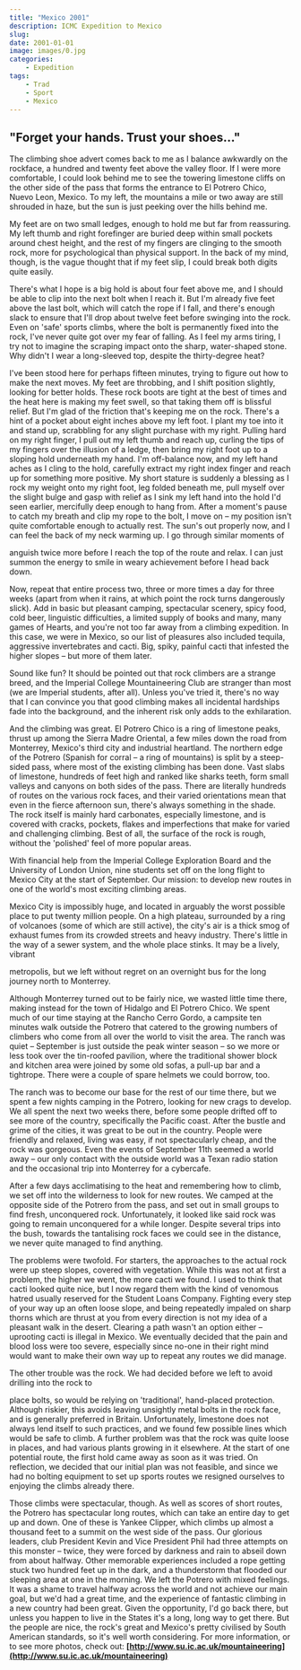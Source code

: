 ```yaml
---
title: "Mexico 2001"
description: ICMC Expedition to Mexico
slug: 
date: 2001-01-01
image: images/0.jpg
categories:
    - Expedition
tags:
    - Trad
    - Sport
    - Mexico
---
```


## "Forget your hands. Trust your shoes..."

The climbing shoe advert comes back to me as I balance awkwardly on the rockface, a hundred and
twenty feet above the valley floor. If I were more comfortable, I could look behind me to see the
towering limestone cliffs on the other side of the pass that forms the entrance to El Potrero Chico,
Nuevo Leon, Mexico. To my left, the mountains a mile or two away are still shrouded in haze, but
the sun is just peeking over the hills behind me.

My feet are on two small ledges, enough to hold me but far from reassuring. My left thumb and
right forefinger are buried deep within small pockets around chest height, and the rest of my fingers
are clinging to the smooth rock, more for psychological than physical support. In the back of my
mind, though, is the vague thought that if my feet slip, I could break both digits quite easily.

There's what I hope is a big hold is about four feet above me, and I should be able to clip into the
next bolt when I reach it. But I'm already five feet above the last bolt, which will catch the rope if I
fall, and there's enough slack to ensure that I'll drop about twelve feet before swinging into the rock.
Even on 'safe' sports climbs, where the bolt is permanently fixed into the rock, I've never quite got
over my fear of falling. As I feel my arms tiring, I try not to imagine the scraping impact onto the
sharp, water-shaped stone. Why didn't I wear a long-sleeved top, despite the thirty-degree heat?

I've been stood here for perhaps fifteen minutes, trying to figure out how to make the next moves.
My feet are throbbing, and I shift position slightly, looking for better holds. These rock boots are
tight at the best of times and the heat here is making my feet swell, so that taking them off is blissful
relief. But I'm glad of the friction that's keeping me on the rock. There's a hint of a pocket about
eight inches above my left foot. I plant my toe into it and stand up, scrabbling for any slight
purchase with my right. Pulling hard on my right finger, I pull out my left thumb and reach up,
curling the tips of my fingers over the illusion of a ledge, then bring my right foot up to a sloping
hold underneath my hand. I'm off-balance now, and my left hand aches as I cling to the hold,
carefully extract my right index finger and reach up for something more positive. My short stature
is suddenly a blessing as I rock my weight onto my right foot, leg folded beneath me, pull myself
over the slight bulge and gasp with relief as I sink my left hand into the hold I'd seen earlier,
mercifully deep enough to hang from. After a moment's pause to catch my breath and clip my rope
to the bolt, I move on – my position isn't quite comfortable enough to actually rest. The sun's out
properly now, and I can feel the back of my neck warming up. I go through similar moments of


anguish twice more before I reach the top of the route and relax. I can just summon the energy to
smile in weary achievement before I head back down.

Now, repeat that entire process two, three or more times a day for three weeks (apart from when it
rains, at which point the rock turns dangerously slick). Add in basic but pleasant camping,
spectacular scenery, spicy food, cold beer, linguistic difficulties, a limited supply of books and
many, many games of Hearts, and you're not too far away from a climbing expedition. In this case,
we were in Mexico, so our list of pleasures also included tequila, aggressive invertebrates and cacti.
Big, spiky, painful cacti that infested the higher slopes – but more of them later.

Sound like fun? It should be pointed out that rock climbers are a strange breed, and the Imperial
College Mountaineering Club are stranger than most (we are Imperial students, after all). Unless
you've tried it, there's no way that I can convince you that good climbing makes all incidental
hardships fade into the background, and the inherent risk only adds to the exhilaration.

And the climbing was great. El Potrero Chico is a ring of limestone peaks, thrust up among the
Sierra Madre Oriental, a few miles down the road from Monterrey, Mexico's third city and
industrial heartland. The northern edge of the Potrero (Spanish for corral – a ring of mountains) is
split by a steep-sided pass, where most of the existing climbing has been done. Vast slabs of
limestone, hundreds of feet high and ranked like sharks teeth, form small valleys and canyons on
both sides of the pass.
There are literally hundreds of routes on the various rock faces, and their varied orientations mean
that even in the fierce afternoon sun, there's always something in the shade. The rock itself is
mainly hard carbonates, especially limestone, and is covered with cracks, pockets, flakes and
imperfections that make for varied and challenging climbing. Best of all, the surface of the rock is
rough, without the 'polished' feel of more popular areas.

With financial help from the Imperial College Exploration Board and the University of London
Union, nine students set off on the long flight to Mexico City at the start of September. Our mission:
to develop new routes in one of the world's most exciting climbing areas.

Mexico City is impossibly huge, and located in arguably the worst possible place to put twenty
million people. On a high plateau, surrounded by a ring of volcanoes (some of which are still
active), the city's air is a thick smog of exhaust fumes from its crowded streets and heavy industry.
There's little in the way of a sewer system, and the whole place stinks. It may be a lively, vibrant


metropolis, but we left without regret on an overnight bus for the long journey north to Monterrey.

Although Monterrey turned out to be fairly nice, we wasted little time there, making instead for the
town of Hidalgo and El Potrero Chico. We spent much of our time staying at the Rancho Cerro
Gordo, a campsite ten minutes walk outside the Potrero that catered to the growing numbers of
climbers who come from all over the world to visit the area. The ranch was quiet – September is
just outside the peak winter season – so we more or less took over the tin-roofed pavilion, where the
traditional shower block and kitchen area were joined by some old sofas, a pull-up bar and a
tightrope. There were a couple of spare helmets we could borrow, too.

The ranch was to become our base for the rest of our time there, but we spent a few nights camping
in the Potrero, looking for new crags to develop. We all spent the next two weeks there, before some
people drifted off to see more of the country, specifically the Pacific coast. After the bustle and
grime of the cities, it was great to be out in the country. People were friendly and relaxed, living
was easy, if not spectacularly cheap, and the rock was gorgeous. Even the events of September 11th
seemed a world away – our only contact with the outside world was a Texan radio station and the
occasional trip into Monterrey for a cybercafe.

After a few days acclimatising to the heat and remembering how to climb, we set off into the
wilderness to look for new routes. We camped at the opposite side of the Potrero from the pass, and
set out in small groups to find fresh, unconquered rock. Unfortunately, it looked like said rock was
going to remain unconquered for a while longer. Despite several trips into the bush, towards the
tantalising rock faces we could see in the distance, we never quite managed to find anything.

The problems were twofold. For starters, the approaches to the actual rock were up steep slopes,
covered with vegetation. While this was not at first a problem, the higher we went, the more cacti
we found. I used to think that cacti looked quite nice, but I now regard them with the kind of
venomous hatred usually reserved for the Student Loans Company. Fighting every step of your way
up an often loose slope, and being repeatedly impaled on sharp thorns which are thrust at you from
every direction is not my idea of a pleasant walk in the desert. Clearing a path wasn't an option
either – uprooting cacti is illegal in Mexico. We eventually decided that the pain and blood loss
were too severe, especially since no-one in their right mind would want to make their own way up
to repeat any routes we did manage.

The other trouble was the rock. We had decided before we left to avoid drilling into the rock to


place bolts, so would be relying on 'traditional', hand-placed protection. Although riskier, this
avoids leaving unsightly metal bolts in the rock face, and is generally preferred in Britain.
Unfortunately, limestone does not always lend itself to such practices, and we found few possible
lines which would be safe to climb. A further problem was that the rock was quite loose in places,
and had various plants growing in it elsewhere. At the start of one potential route, the first hold
came away as soon as it was tried. On reflection, we decided that our initial plan was not feasible,
and since we had no bolting equipment to set up sports routes we resigned ourselves to enjoying the
climbs already there.

Those climbs were spectacular, though. As well as scores of short routes, the Potrero has
spectacular long routes, which can take an entire day to get up and down. One of these is Yankee
Clipper, which climbs up almost a thousand feet to a summit on the west side of the pass. Our
glorious leaders, club President Kevin and Vice President Phil had three attempts on this monster –
twice, they were forced by darkness and rain to abseil down from about halfway. Other memorable
experiences included a rope getting stuck two hundred feet up in the dark, and a thunderstorm that
flooded our sleeping area at one in the morning.
We left the Potrero with mixed feelings. It was a shame to travel halfway across the world and not
achieve our main goal, but we'd had a great time, and the experience of fantastic climbing in a new
country had been great. Given the opportunity, I'd go back there, but unless you happen to live in
the States it's a long, long way to get there. But the people are nice, the rock's great and Mexico's
pretty civilised by South American standards, so it's well worth considering. For more information,
or to see more photos, check out: **[http://www.su.ic.ac.uk/mountaineering](http://www.su.ic.ac.uk/mountaineering)**


